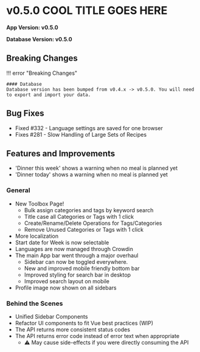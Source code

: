 # v0.5.0 COOL TITLE GOES HERE

**App Version: v0.5.0**

**Database Version: v0.5.0**

## Breaking Changes

!!! error "Breaking Changes"

    #### Database
    Database version has been bumped from v0.4.x -> v0.5.0. You will need to export and import your data.


## Bug Fixes
- Fixed #332 - Language settings are saved for one browser
- Fixes #281 - Slow Handling of Large Sets of Recipes

## Features and Improvements
- 'Dinner this week' shows a warning when no meal is planned yet
- 'Dinner today' shows a warning when no meal is planned yet

### General
- New Toolbox Page!
  - Bulk assign categories and tags by keyword search
  - Title case all Categories or Tags with 1 click
  - Create/Rename/Delete Operations for Tags/Categories
  - Remove Unused Categories or Tags with 1 click
- More localization
- Start date for Week is now selectable
- Languages are now managed through Crowdin
- The main App bar went through a major overhaul
  - Sidebar can now be toggled everywhere. 
  - New and improved mobile friendly bottom bar
  - Improved styling for search bar in desktop
  - Improved search layout on mobile
- Profile image now shown on all sidebars


### Behind the Scenes
- Unified Sidebar Components
- Refactor UI components to fit Vue best practices (WIP)
- The API returns more consistent status codes
- The API returns error code instead of error text when appropriate 
  - ⚠️ May cause side-effects if you were directly consuming the API